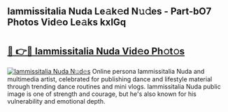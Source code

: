 ## Iammissitalia Nuda Le𝚊k𝚎d N𝚞𝚍es - Part-bO7 Photos Vid𝚎o Le𝚊ks kxIGq

# <h2><a href="http://fbde2q.evod.top/?m=Iammissitalia+Nuda">🔗 👉🔴 Iammissitalia Nuda Vid𝚎o Ph𝚘t𝚘s</a></h2>

[![Iammissitalia Nuda N𝚞d𝚎s](https://i.imgur.com/8V9OHl7.gif)](http://fbde2q.evod.top/?m=Iammissitalia+Nuda)
Online persona Iammissitalia Nuda and multimedia artist, celebrated for publishing dance and lifestyle material through trending dance routines and mini vlogs. Iammissitalia Nuda public image is one of strength and courage, but he's also known for his vulnerability and emotional depth. 
